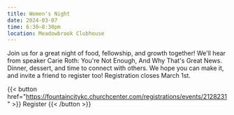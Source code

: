 ```yaml
---
title: Women's Night
date: 2024-03-07
time: 6:30–8:30pm
location: Meadowbrook Clubhouse
---
```

Join us for a great night of food, fellowship, and growth together! We'll hear from speaker Carie Roth: You're Not Enough, And Why That's Great News. Dinner, dessert, and time to connect with others. We hope you can make it, and invite a friend to register too! Registration closes March 1st.

{{< button href="https://fountaincitykc.churchcenter.com/registrations/events/2128231" >}}
Register
{{< /button >}}
